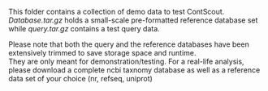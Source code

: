 This folder contains a collection of demo data to test ContScout. *Database.tar.gz* holds a small-scale pre-formatted reference database set while *query.tar.gz* contains a test query data.  
  
Please note that both the query and the reference databases have been extensively trimmed to save storage space and runtime.  
They are only meant for demonstration/testing. For a real-life analysis, please download a complete ncbi taxnomy database as well as a reference data set of your choice (nr, refseq, uniprot)
